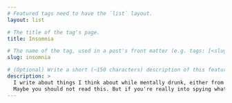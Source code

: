 ```yaml
---
# Featured tags need to have the `list` layout.
layout: list

# The title of the tag's page.
title: Insomnia

# The name of the tag, used in a post's front matter (e.g. tags: [<slug>]).
slug: insomnia

# (Optional) Write a short (~150 characters) description of this featured tag.
description: >
  I write about things I think about while mentally drunk, either from extreme boredom or insomnia, or most of the times, both.
  Maybe you should not read this. But if you're really into spying what I am thinking, make yourself at home.
---
```

